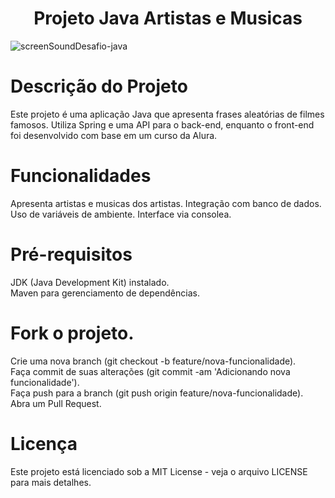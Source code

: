 <h1 align="center"> Projeto Java Artistas e Musicas </h1>

![screenSoundDesafio-java](https://github.com/Gui-GitHub/screensoundDesafio/assets/146478427/1455bcee-f6ed-40ec-be84-295346596568)

# Descrição do Projeto
Este projeto é uma aplicação Java que apresenta frases aleatórias de filmes famosos. Utiliza Spring e uma API para o back-end, enquanto o front-end foi desenvolvido com base em um curso da Alura.

# Funcionalidades
Apresenta artistas e musicas dos artistas.
Integração com banco de dados.
Uso de variáveis de ambiente.
Interface via consolea.

<h1>Pré-requisitos</h1>
JDK (Java Development Kit) instalado. </br>
Maven para gerenciamento de dependências.

# Fork o projeto.
Crie uma nova branch (git checkout -b feature/nova-funcionalidade). </br>
Faça commit de suas alterações (git commit -am 'Adicionando nova funcionalidade'). </br>
Faça push para a branch (git push origin feature/nova-funcionalidade). </br>
Abra um Pull Request.

# Licença
Este projeto está licenciado sob a MIT License - veja o arquivo LICENSE para mais detalhes.
